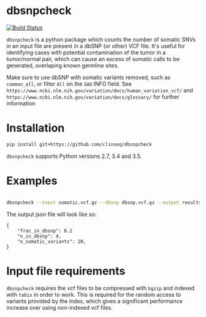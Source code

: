 # dbsnpcheck

[![Build Status](https://travis-ci.org/ClinSeq/dbsnpcheck.svg?branch=master)](https://travis-ci.org/ClinSeq/dbsnpcheck)

`dbsnpcheck` is a python package which counts the number of somatic SNVs in an input file are present in a dbSNP (or other) VCF file. It's useful for identifying cases with potential contamination of the tumor in a tumor/normal pair, which can cause an excess of somatic calls to be generated, overlaping known germline sites.

Make sure to use dbSNP with somatic variants removed, such as `common_all`, or filter `All` on the `SAO` INFO field. See `https://www.ncbi.nlm.nih.gov/variation/docs/human_variation_vcf/` and `https://www.ncbi.nlm.nih.gov/variation/docs/glossary/` for further information 

# Installation

~~~bash
pip install git+https://github.com/clinseq/dbsnpcheck
~~~

`dbsnpcheck` supports Python versions 2.7, 3.4 and 3.5.

# Examples

~~~bash

dbsnpcheck --input somatic.vcf.gz --dbsnp dbsnp.vcf.gz --output results.json

~~~

The output json file will look like so: 

~~~
{
    "frac_in_dbsnp": 0.2
    "n_in_dbsnp": 4,
    "n_somatic_variants": 20,
}
~~~

# Input file requirements

`dbsnpcheck` requires the vcf files to be compressed with `bgzip` and indexed with `tabix` in order to work. This is required for the random access to variants provided by the index, which gives a significant performance increase over using non-indexed vcf files.
